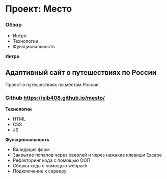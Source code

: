 # Проект: Место

### Обзор
* Интро
* Технологии
* Функциональность


**Интро**
## Адаптивный сайт о путешествиях по России
Проект о путешествиях по местам России
### Github https://sib408.github.io/mesto/

**Технологии**

+ HTML
+ CSS
+ JS

**Функциональность**


+ Валидация форм
+ Закрытие попапов через оверлей и через нажакие клавиши Escape
+ Рефакторинг кода с помощью ООП
+ Сборка кода c помощью webpack
+ Подключение к серверу



